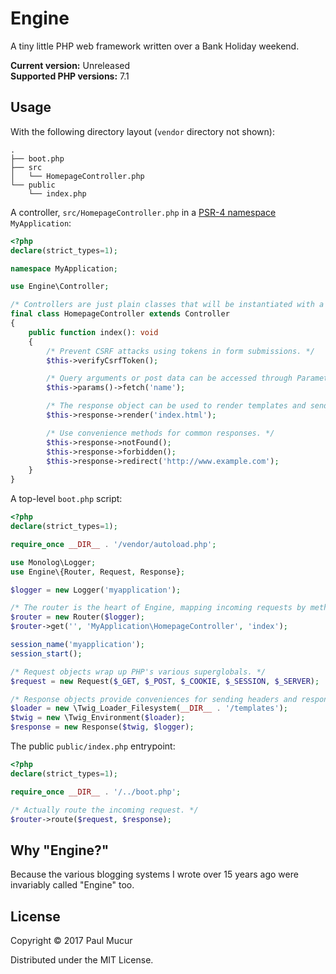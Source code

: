 # Engine

A tiny little PHP web framework written over a Bank Holiday weekend.

**Current version:** Unreleased  
**Supported PHP versions:** 7.1

## Usage

With the following directory layout (`vendor` directory not shown):

```
.
├── boot.php
├── src
│   └── HomepageController.php
└── public
    └── index.php
```

A controller, `src/HomepageController.php` in a [PSR-4 namespace](http://www.php-fig.org/psr/psr-4/) `MyApplication`:

```php
<?php
declare(strict_types=1);

namespace MyApplication;

use Engine\Controller;

/* Controllers are just plain classes that will be instantiated with a Request, Response and logger. */
final class HomepageController extends Controller
{
    public function index(): void
    {
        /* Prevent CSRF attacks using tokens in form submissions. */
        $this->verifyCsrfToken();

        /* Query arguments or post data can be accessed through Parameters */
        $this->params()->fetch('name');

        /* The response object can be used to render templates and send them to the user. */
        $this->response->render('index.html');

        /* Use convenience methods for common responses. */
        $this->response->notFound();
        $this->response->forbidden();
        $this->response->redirect('http://www.example.com');
    }
}
```

A top-level `boot.php` script:

```php
<?php
declare(strict_types=1);

require_once __DIR__ . '/vendor/autoload.php';

use Monolog\Logger;
use Engine\{Router, Request, Response};

$logger = new Logger('myapplication');

/* The router is the heart of Engine, mapping incoming requests by method and path to controller actions. */
$router = new Router($logger);
$router->get('', 'MyApplication\HomepageController', 'index');

session_name('myapplication');
session_start();

/* Request objects wrap up PHP's various superglobals. */
$request = new Request($_GET, $_POST, $_COOKIE, $_SESSION, $_SERVER);

/* Response objects provide conveniences for sending headers and response bodies to the user. */
$loader = new \Twig_Loader_Filesystem(__DIR__ . '/templates');
$twig = new \Twig_Environment($loader);
$response = new Response($twig, $logger);
```

The public `public/index.php` entrypoint:

```php
<?php
declare(strict_types=1);

require_once __DIR__ . '/../boot.php';

/* Actually route the incoming request. */
$router->route($request, $response);
```

## Why "Engine?"

Because the various blogging systems I wrote over 15 years ago were invariably called "Engine" too.

## License

Copyright © 2017 Paul Mucur

Distributed under the MIT License.
